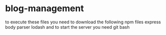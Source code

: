 # blog-management
to execute these files you need to download the following npm files 
express
body parser 
lodash
and to start the server you need git bash  

